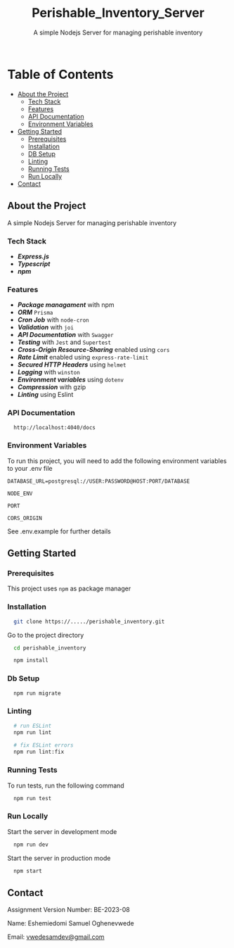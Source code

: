 
<div align="center">

  <h1>Perishable_Inventory_Server</h1>
  
  <p>
    A simple Nodejs Server for managing perishable inventory
  </p>
  
</div>

<br />

<!-- Table of Contents -->
# Table of Contents

- [About the Project](#about-the-project)
  * [Tech Stack](#tech-stack)
  * [Features](#features)
  * [API Documentation](#api-documentation)
  * [Environment Variables](#environment-variables)
- [Getting Started](#getting-started)
  * [Prerequisites](#prerequisites)
  * [Installation](#installation)
  * [DB Setup](#db-setup)
  * [Linting](#linting)
  * [Running Tests](#running-tests)
  * [Run Locally](#run-locally)
- [Contact](#contact)
  

<!-- About the Project -->
## About the Project
A simple Nodejs Server for managing perishable inventory

<!-- TechStack -->
### Tech Stack

- ***Express.js***
- ***Typescript***
- ***npm***


<!-- Features -->
### Features

- ***Package managament*** with npm
- ***ORM*** `Prisma`
- ***Cron Job*** with `node-cron`
- ***Validation*** with `joi`
- ***API Documentation*** with `Swagger`
- ***Testing*** with `Jest` and `Supertest`
- ***Cross-Origin Resource-Sharing*** enabled using `cors`
- ***Rate Limit*** enabled using `express-rate-limit`
- ***Secured HTTP Headers*** using `helmet`
- ***Logging*** with `winston`
- ***Environment variables*** using `dotenv`
- ***Compression*** with gzip
- ***Linting*** using Eslint

<!-- API Documentation -->
### API Documentation

```bash
  http://localhost:4040/docs
```

<!-- Env Variables -->
### Environment Variables

To run this project, you will need to add the following environment variables to your .env file

`DATABASE_URL=postgresql://USER:PASSWORD@HOST:PORT/DATABASE`

`NODE_ENV`

`PORT`

`CORS_ORIGIN`

See .env.example for further details

<!-- Getting Started -->
## Getting Started

<!-- Prerequisites -->
### Prerequisites

This project uses `npm` as package manager

<!-- Installation -->
### Installation

```bash
  git clone https://...../perishable_inventory.git
```

Go to the project directory

```bash
  cd perishable_inventory
```

```bash
  npm install
```

<!-- DB setup -->
### Db Setup

```bash
  npm run migrate
```

### Linting

```bash
  # run ESLint
  npm run lint
  
  # fix ESLint errors
  npm run lint:fix

```
   
<!-- Running Tests -->
### Running Tests

To run tests, run the following command

```bash
  npm run test
```

<!-- Run Locally -->
### Run Locally

Start the server in development mode

```bash
  npm run dev
```

Start the server in production mode

```bash
  npm start
```

<!-- Contact -->
## Contact

Assignment Version Number: BE-2023-08

Name: Eshemiedomi Samuel Oghenevwede

Email: vwedesamdev@gmail.com

